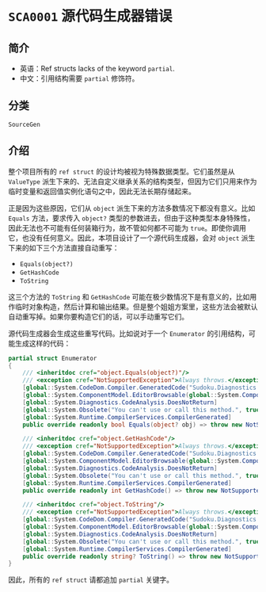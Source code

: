 # `SCA0001` 源代码生成器错误

## 简介

* 英语：Ref structs lacks of the keyword `partial`.
* 中文：引用结构需要 `partial` 修饰符。

## 分类

`SourceGen`

## 介绍

整个项目所有的 `ref struct` 的设计均被视为特殊数据类型。它们虽然是从 `ValueType` 派生下来的、无法自定义继承关系的结构类型，但因为它们只用来作为临时变量和返回值实例化语句之中，因此无法长期存储起来。

正是因为这些原因，它们从 `object` 派生下来的方法多数情况下都没有意义。比如 `Equals` 方法，要求传入 `object?` 类型的参数进去，但由于这种类型本身特殊性，因此无法也不可能有任何装箱行为，故不管如何都不可能为 `true`。即使你调用它，也没有任何意义。因此，本项目设计了一个源代码生成器，会对 `object` 派生下来的如下三个方法直接自动重写：

* `Equals(object?)`
* `GetHashCode`
* `ToString`

这三个方法的 `ToString` 和 `GetHashCode` 可能在极少数情况下是有意义的，比如用作临时对象构造，然后计算和输出结果。但是整个姐姐方案里，这些方法会被默认自动重写掉。如果你要构造它们的话，可以手动重写它们。

源代码生成器会生成这些重写代码。比如说对于一个 `Enumerator` 的引用结构，可能生成这样的代码：

```csharp
partial struct Enumerator
{
    /// <inheritdoc cref="object.Equals(object?)"/>
    /// <exception cref="NotSupportedException">Always throws.</exception>
    [global::System.CodeDom.Compiler.GeneratedCode("Sudoku.Diagnostics.CodeGen.Generators.RefStructOverridensGenerator", "0.7")]
    [global::System.ComponentModel.EditorBrowsable(global::System.ComponentModel.EditorBrowsableState.Never)]
    [global::System.Diagnostics.CodeAnalysis.DoesNotReturn]
    [global::System.Obsolete("You can't use or call this method.", true, DiagnosticId = "BAN")]
    [global::System.Runtime.CompilerServices.CompilerGenerated]
    public override readonly bool Equals(object? obj) => throw new NotSupportedException();

    /// <inheritdoc cref="object.GetHashCode"/>
    /// <exception cref="NotSupportedException">Always throws.</exception>
    [global::System.CodeDom.Compiler.GeneratedCode("Sudoku.Diagnostics.CodeGen.Generators.RefStructOverridensGenerator", "0.7")]
    [global::System.ComponentModel.EditorBrowsable(global::System.ComponentModel.EditorBrowsableState.Never)]
    [global::System.Diagnostics.CodeAnalysis.DoesNotReturn]
    [global::System.Obsolete("You can't use or call this method.", true, DiagnosticId = "BAN")]
    [global::System.Runtime.CompilerServices.CompilerGenerated]
    public override readonly int GetHashCode() => throw new NotSupportedException();

    /// <inheritdoc cref="object.ToString"/>
    /// <exception cref="NotSupportedException">Always throws.</exception>
    [global::System.CodeDom.Compiler.GeneratedCode("Sudoku.Diagnostics.CodeGen.Generators.RefStructOverridensGenerator", "0.7")]
    [global::System.ComponentModel.EditorBrowsable(global::System.ComponentModel.EditorBrowsableState.Never)]
    [global::System.Diagnostics.CodeAnalysis.DoesNotReturn]
    [global::System.Obsolete("You can't use or call this method.", true, DiagnosticId = "BAN")]
    [global::System.Runtime.CompilerServices.CompilerGenerated]
    public override readonly string? ToString() => throw new NotSupportedException();
}
```

因此，所有的 `ref struct` 请都追加 `partial` 关键字。
